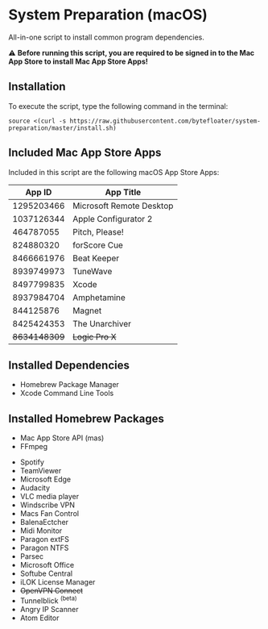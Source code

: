 # System Preparation (macOS)

All-in-one script to install common program dependencies.



:warning: **Before running this script, you are required to be signed in to the Mac App Store to install Mac App Store Apps!** 


## Installation

To execute the script, type the following command in the terminal: 
```
source <(curl -s https://raw.githubusercontent.com/bytefloater/system-preparation/master/install.sh)
```

## Included Mac App Store Apps

Included in this script are the following macOS App Store Apps:

| App ID                         | App Title                    |
| ------------------------------ | ---------------------------- |
| 1295203466                     | Microsoft Remote Desktop     |
| 1037126344                     | Apple Configurator 2         |
| 464787055                      | Pitch, Please!               |
| 824880320                      | forScore Cue                 |
| 8466661976                     | Beat Keeper                  |
| 8939749973                     | TuneWave                     |
| 8497799835                     | Xcode                        |
| 8937984704                     | Amphetamine                  |
| 844125876                      | Magnet                       |
| 8425424353                     | The Unarchiver               |
| <strike>8634148309</strike>    | <strike>Logic Pro X</strike> |

## Installed Dependencies

- Homebrew Package Manager
- Xcode Command Line Tools

## Installed Homebrew Packages

- Mac App Store API (mas)
- FFmpeg
 
[//]: #

- Spotify
- TeamViewer
- Microsoft Edge
- Audacity
- VLC media player
- Windscribe VPN
- Macs Fan Control
- BalenaEctcher
- Midi Monitor
- Paragon extFS
- Paragon NTFS
- Parsec
- Microsoft Office
- Softube Central
- iLOK License Manager
- <strike>OpenVPN Connect</strike>
- Tunnelblick <sup>(beta)</sup>
- Angry IP Scanner
- Atom Editor

